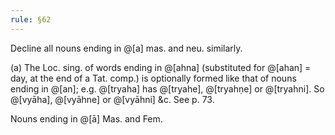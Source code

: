 ```yaml
---
rule: §62
---
```


Decline all nouns ending in @[a] mas. and neu. similarly.

(a) The Loc. sing. of words ending in @[ahna] (substituted for @[ahan] = day, at the end of a Tat. comp.) is optionally formed like that of nouns ending in @[an]; e.g. @[tryaha] has @[tryahe], @[tryahṇe] or @[tryahni]. So @[vyāha], @[vyāhne] or @[vyāhni] &c. See p. 73.

Nouns ending in @[ā] Mas. and Fem.